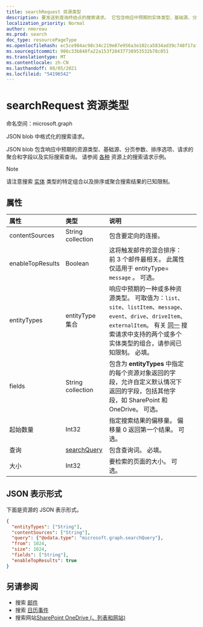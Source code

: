 ```yaml
---
title: searchRequest 资源类型
description: 要发送到查询终结点的搜索请求。 它包含响应中预期的实体类型、基础源、分页参数、字段请求和实际搜索查询。
localization_priority: Normal
author: nmoreau
ms.prod: search
doc_type: resourcePageType
ms.openlocfilehash: ec5ce984ac98c34c219e87e956a3e102ca5834ad39c748f17af33fcb1db79740
ms.sourcegitcommit: 986c33b848fa22a153f28437738953532b78c051
ms.translationtype: MT
ms.contentlocale: zh-CN
ms.lasthandoff: 08/05/2021
ms.locfileid: "54196542"
---
```

# <a name="searchrequest-resource-type"></a>searchRequest 资源类型

命名空间：microsoft.graph

JSON blob 中格式化的搜索请求。 

JSON blob 包含响应中预期的资源类型、基础源、分页参数、排序选项、请求的聚合和字段以及实际搜索查询。 请参阅 [各种](#see-also) 资源上的搜索请求示例。

> [!NOTE]
> 请注意搜索 [实体](search-api-overview.md#known-limitations) 类型的特定组合以及排序或聚合搜索结果的已知限制。


## <a name="properties"></a>属性

| 属性     | 类型        | 说明 |             |
|:-------------|:------------|:------------|:------------|
|contentSources|String collection|包含要定向的连接。|
|enableTopResults|Boolean|这将触发邮件的混合排序：前 3 个邮件最相关。 此属性仅适用于 entityType= `message` 。 可选。|
|entityTypes|entityType 集合| 响应中预期的一种或多种资源类型。 可取值为：`list`、`site`、`listItem`、`message`、`event`、`drive`、`driveItem`、`externalItem`。 有关 [同一](search-api-overview.md#known-limitations) 搜索请求中支持的两个或多个实体类型的组合，请参阅已知限制。 必填。|
|fields|String collection |包含为 **entityTypes** 中指定的每个资源对象返回的字段，允许自定义默认情况下返回的字段，包括其他字段，如 SharePoint 和 OneDrive。 可选。|
|起始数量|Int32|指定搜索结果的偏移量。 偏移量 0 返回第一个结果。 可选。|
|查询|[searchQuery](searchquery.md)|包含查询词。 必填。|
|大小|Int32|要检索的页面的大小。 可选。|

## <a name="json-representation"></a>JSON 表示形式

下面是资源的 JSON 表示形式。

```json
{
  "entityTypes": ["String"],
  "contentSources": ["String"],
  "query": {"@odata.type": "microsoft.graph.searchQuery"},
  "from": 1024,
  "size": 1024,
  "fields": ["String"],
  "enableTopResults": true  
}
```

## <a name="see-also"></a>另请参阅
- 搜索 [邮件](/graph/search-concept-messages)
- 搜索 [日历事件](/graph/search-concept-events)
- 搜索网站[SharePoint OneDrive (、列表和网站) ](/graph/search-concept-files)



<!-- uuid: 16cd6b66-4b1a-43a1-adaf-3a886856ed98
2019-02-04 14:57:30 UTC -->
<!-- {
  "type": "#page.annotation",
  "description": "searchRequest resource",
  "keywords": "",
  "section": "documentation",
  "tocPath": ""
}-->


